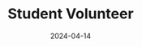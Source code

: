 ---
title: "Student Volunteer"
date: 2024-04-14
event: "ICSE'24, Lisbon, Portugal"
description: ""
---
